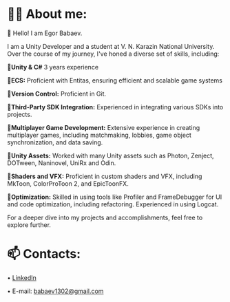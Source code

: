 # 🧑‍🦱 About me:
👋 Hello! I am Egor Babaev.

I am a Unity Developer and a student at V. N. Karazin National University.
Over the course of my journey, I've honed a diverse set of skills, including:

📌**Unity & C#** 3 years experience 

📌**ECS:** Proficient with Entitas, ensuring efficient and scalable game systems

📌**Version Control:** Proficient in Git.

📌**Third-Party SDK Integration:** Experienced in integrating various SDKs into projects.

📌**Multiplayer Game Development:** Extensive experience in creating multiplayer games, including matchmaking, lobbies, game object synchronization, and data saving.

📌**Unity Assets:** Worked with many Unity assets such as Photon, Zenject, DOTween, Naninovel, UniRx and Odin.

📌**Shaders and VFX:** Proficient in custom shaders and VFX, including MkToon, ColorProToon 2, and EpicToonFX.

📌**Optimization:** Skilled in using tools like Profiler and FrameDebugger for UI and code optimization, including refactoring. Experienced in using Logcat.

For a deeper dive into my projects and accomplishments, feel free to explore further.
# 📫 Contacts:
• [LinkedIn](https://www.linkedin.com/in/egor-babaev/)

• E-mail: babaev1302@gmail.com
